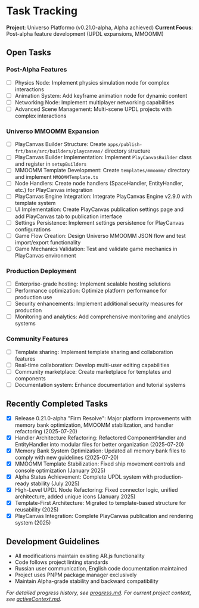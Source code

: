 # Task Tracking

**Project**: Universo Platformo (v0.21.0-alpha, Alpha achieved)
**Current Focus**: Post-alpha feature development (UPDL expansions, MMOOMM)

## Open Tasks

### Post-Alpha Features

-   [ ] Physics Node: Implement physics simulation node for complex interactions
-   [ ] Animation System: Add keyframe animation node for dynamic content
-   [ ] Networking Node: Implement multiplayer networking capabilities
-   [ ] Advanced Scene Management: Multi-scene UPDL projects with complex interactions

### Universo MMOOMM Expansion

-   [ ] PlayCanvas Builder Structure: Create `apps/publish-frt/base/src/builders/playcanvas/` directory structure
-   [ ] PlayCanvas Builder Implementation: Implement `PlayCanvasBuilder` class and register in `setupBuilders`
-   [ ] MMOOMM Template Development: Create `templates/mmoomm/` directory and implement `MMOOMMTemplate.ts`
-   [ ] Node Handlers: Create node handlers (SpaceHandler, EntityHandler, etc.) for PlayCanvas integration
-   [ ] PlayCanvas Engine Integration: Integrate PlayCanvas Engine v2.9.0 with template system
-   [ ] UI Implementation: Create PlayCanvas publication settings page and add PlayCanvas tab to publication interface
-   [ ] Settings Persistence: Implement settings persistence for PlayCanvas configurations
-   [ ] Game Flow Creation: Design Universo MMOOMM JSON flow and test import/export functionality
-   [ ] Game Mechanics Validation: Test and validate game mechanics in PlayCanvas environment

### Production Deployment

-   [ ] Enterprise-grade hosting: Implement scalable hosting solutions
-   [ ] Performance optimization: Optimize platform performance for production use
-   [ ] Security enhancements: Implement additional security measures for production
-   [ ] Monitoring and analytics: Add comprehensive monitoring and analytics systems

### Community Features

-   [ ] Template sharing: Implement template sharing and collaboration features
-   [ ] Real-time collaboration: Develop multi-user editing capabilities
-   [ ] Community marketplace: Create marketplace for templates and components
-   [ ] Documentation system: Enhance documentation and tutorial systems

## Recently Completed Tasks

-   [x] Release 0.21.0-alpha "Firm Resolve": Major platform improvements with memory bank optimization, MMOOMM stabilization, and handler refactoring (2025-07-20)
-   [x] Handler Architecture Refactoring: Refactored ComponentHandler and EntityHandler into modular files for better organization (2025-07-20)
-   [x] Memory Bank System Optimization: Updated all memory bank files to comply with new guidelines (2025-07-20)
-   [x] MMOOMM Template Stabilization: Fixed ship movement controls and console optimization (January 2025)
-   [x] Alpha Status Achievement: Complete UPDL system with production-ready stability (July 2025)
-   [x] High-Level UPDL Node Refactoring: Fixed connector logic, unified architecture, added unique icons (January 2025)
-   [x] Template-First Architecture: Migrated to template-based structure for reusability (2025)
-   [x] PlayCanvas Integration: Complete PlayCanvas publication and rendering system (2025)

## Development Guidelines

-   All modifications maintain existing AR.js functionality
-   Code follows project linting standards
-   Russian user communication, English code documentation maintained
-   Project uses PNPM package manager exclusively
-   Maintain Alpha-grade stability and backward compatibility

_For detailed progress history, see [progress.md](progress.md). For current project context, see [activeContext.md](activeContext.md)._
